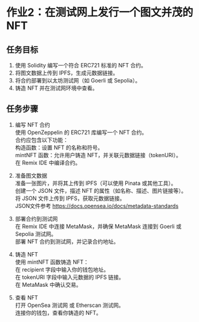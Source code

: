 # 作业2：在测试网上发行一个图文并茂的 NFT
## 任务目标
1. 使用 Solidity 编写一个符合 ERC721 标准的 NFT 合约。  
2. 将图文数据上传到 IPFS，生成元数据链接。  
3. 将合约部署到以太坊测试网（如 Goerli 或 Sepolia）。  
4. 铸造 NFT 并在测试网环境中查看。  
## 任务步骤
1. 编写 NFT 合约  
使用 OpenZeppelin 的 ERC721 库编写一个 NFT 合约。  
合约应包含以下功能：  
构造函数：设置 NFT 的名称和符号。  
mintNFT 函数：允许用户铸造 NFT，并关联元数据链接（tokenURI）。  
在 Remix IDE 中编译合约。  

2. 准备图文数据  
准备一张图片，并将其上传到 IPFS（可以使用 Pinata 或其他工具）。  
创建一个 JSON 文件，描述 NFT 的属性（如名称、描述、图片链接等）。  
将 JSON 文件上传到 IPFS，获取元数据链接。  
JSON文件参考 https://docs.opensea.io/docs/metadata-standards  

3. 部署合约到测试网  
在 Remix IDE 中连接 MetaMask，并确保 MetaMask 连接到 Goerli 或Sepolia 测试网。  
部署 NFT 合约到测试网，并记录合约地址。

4. 铸造 NFT  
使用 mintNFT 函数铸造 NFT：  
在 recipient 字段中输入你的钱包地址。  
在 tokenURI 字段中输入元数据的 IPFS 链接。  
在 MetaMask 中确认交易。  

5. 查看 NFT  
打开 OpenSea 测试网 或 Etherscan 测试网。  
连接你的钱包，查看你铸造的 NFT。  